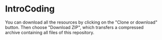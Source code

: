 # IntroCoding

You can download all the resources by clicking on the "Clone or download" button.
Then choose "Download ZIP", which transfers a compressed archive containing all files of this repository.

